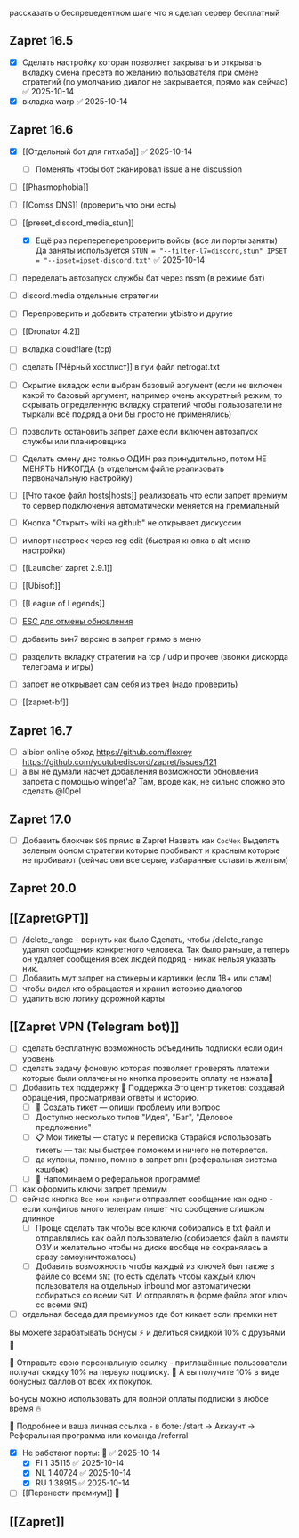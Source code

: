 
рассказать о беспрецедентном шаге что я сделал сервер бесплатный
## Zapret 16.5
- [x] Сделать настройку которая позволяет закрывать и открывать вкладку смена пресета по желанию пользователя при смене стратегий (по умолчанию диалог не закрывается, прямо как сейчас) ✅ 2025-10-14
- [x] вкладка warp ✅ 2025-10-14

## Zapret 16.6

- [x] [[Отдельный бот для гитхаба]] ✅ 2025-10-14
	- [ ] Поменять чтобы бот сканировал issue а не discussion  
- [ ] [[Phasmophobia]]
- [ ] [[Comss DNS]] (проверить что они есть)
- [ ] [[preset_discord_media_stun]]
	- [x] Ещё раз перепереперепроверить войсы (все ли порты заняты) Да заняты используется `STUN = "--filter-l7=discord,stun" IPSET = "--ipset=ipset-discord.txt"` ✅ 2025-10-14
- [ ] переделать автозапуск службы бат через nssm (в режиме бат)
- [ ] discord.media отдельные стратегии
- [ ] Перепроверить и добавить стратегии ytbistro и другие
- [ ] [[Dronator 4.2]]
- [ ] вкладка cloudflare (tcp)
- [ ] сделать [[Чёрный хостлист]] в гуи файл netrogat.txt
- [ ] Скрытие вкладок если выбран базовый аргумент (если не включен какой то базовый аргумент, например очень аккуратный режим, то скрывать определенную вкладку стратегий чтобы пользователи не тыркали всё подряд а они бы просто не применялись)
- [ ] позволить остановить запрет даже если включен автозапуск службы или планировщика 
- [ ] Сделать смену днс толкьо ОДИН раз принудительно, потом НЕ МЕНЯТЬ НИКОГДА (в отдельном файле реализовать первоначальную настройку)
- [ ] [[Что такое файл hosts|hosts]] реализовать что если запрет премиум то сервер подключения автоматически меняется на премиальный
- [ ] Кнопка "Открыть wiki на github" не открывает дискуссии
- [ ] импорт настроек через reg edit (быстрая кнопка в alt меню настройки)
- [ ] [[Launcher zapret 2.9.1]]
- [ ] [[Ubisoft]]
- [ ] [[League of Legends]]
- [ ] [ESC для отмены обновления](https://github.com/youtubediscord/zapret/issues/139)
- [ ] добавить вин7 версию в запрет прямо в меню 
- [ ] разделить вкладку стратегии на tcp / udp и прочее (звонки дискорда телеграма и игры)
- [ ] запрет не открывает сам себя из трея (надо проверить)
- [ ] [[zapret-bf]]


## Zapret 16.7

- [ ] albion online обход https://github.com/floxrey https://github.com/youtubediscord/zapret/issues/121
- [ ] а вы не думали насчет добавления возможности обновления запрета с помощью winget'а? Там, вроде как, не сильно сложно это сделать @l0pel

## Zapret 17.0
- [ ] Добавить блокчек `SOS` прямо в Zapret
      Назвать как `СосЧек`
      Выделять зеленым фоном стратегии которые пробивают и красным которые не пробивают (сейчас они все серые, избаранные оставить желтым)

## Zapret 20.0

## [[ZapretGPT]]
- [ ] /delete_range - вернуть как было Сделать, чтобы /delete_range удалял сообщения конкретного человека. Так было раньше, а теперь он удаляет сообщения всех людей подряд - никак нельзя указать ник.
- [ ] Добавить мут запрет на стикеры и картинки (если 18+ или спам)
- [ ] чтобы видел кто обращается и хранил историю диалогов
- [ ] удалить всю логику дорожной карты 

## [[Zapret VPN (Telegram bot)]]
- [ ] сделать бесплатную возможность объединить подписки если один уровень
- [ ] сделать задачу фоновую которая позволяет проверять платежи которые были оплачены но кнопка проверить оплату не нажата🔺 
- [ ] Добавить тех поддержку
      🛟 Поддержка
      Это центр тикетов: создавай обращения, просматривай ответы и историю.
	- [ ] 🎫 Создать тикет — опиши проблему или вопроc
	- [ ] Доступно несколько типов "Идея", "Баг", "Деловое предложение"
	- [ ] 📋 Мои тикеты — статус и переписка
	Старайся использовать тикеты — так мы быстрее поможем и ничего не потеряется.
	 - [ ] да купоны, помню, помню в запрет впн (реферальная система кэшбык)
	 - [ ] 🎁 Напоминаем о реферальной программе! 
 - [ ] как оформить ключи запрет премиум
 - [ ] сейчас кнопка `Все мои конфиги` отправляет сообщение как одно - если конфигов много телеграм пишет что сообщение слишком длинное
	 - [ ] Проще сделать так чтобы все ключи собирались в txt файл и отправлялись как файл пользователю (собирается файл в памяти ОЗУ и желательно чтобы на диске вообще не сохранялась а сразу самоуничтожалось)
	 - [ ] Добавить возможность чтобы каждый из ключей был также в файле со всеми `SNI` (то есть сделать чтобы каждый ключ пользователя на отдельных inbound мог автоматически собираться со всеми `SNI`. И отправлять в форме файла этот ключ со всеми `SNI`)
 - [ ] отдельная беседа для премиумов где бот кикает если премки нет

Вы можете зарабатывать бонусы ⚡ и делиться скидкой 10% с друзьями 💫

🔹 Отправьте свою персональную ссылку - приглашённые пользователи получат скидку 10% на первую подписку. 
🔹 А вы получите 10% в виде бонусных баллов от всех их покупок.

Бонусы можно использовать для полной оплаты подписки в любое время 🔥

📱 Подробнее и ваша личная ссылка - в боте: /start → Аккаунт → Реферальная программа или команда /referral
- [x] Не работают порты: 🔺 ✅ 2025-10-14
	- [x] FI 1 35115 ✅ 2025-10-14
	- [x] NL 1 40724 ✅ 2025-10-14
	- [x] RU 1 38915 ✅ 2025-10-14
- [ ] [[Перенести премиум]] 🔺 

## [[Zapret]]



